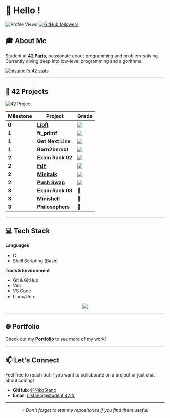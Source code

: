 # 👋 Hello !

![Profile Views](https://komarev.com/ghpvc/?username=amn93p&label=Vues%20du%20profil&color=blue&style=flat-square)
[![GitHub followers](https://img.shields.io/github/followers/NikoStano?label=Follow&style=social)](https://github.com/NikoStano)

## 🎓 About Me

Student at [**42 Paris**](https://42.fr/), passionate about programming and problem-solving. Currently diving deep into low-level programming and algorithms.

[![nistanoj's 42 stats](https://badge.nimon.fr/api/v2/cmgjygisn1482501pa9h6l9sg4/stats?cursusId=21&coalitionId=46)](https://github.com/Nimon77/badge42)

---

## 🚀 42 Projects

![42 Project](https://img.shields.io/badge/42-Project-blue?style=for-the-badge)

| Milestone | Project | Grade |
|-----------|---------|-------|
| **0** | [**Libft**](https://github.com/NikoStano/libft) | ![](https://badge.nimon.fr/api/v2/cmgjygisn1482501pa9h6l9sg4/project/4270267) |
| **1** | **ft_printf** | ![](https://badge.nimon.fr/api/v2/cmgjygisn1482501pa9h6l9sg4/project/4275687) |
| **1** | **Get Next Line** | ![](https://badge.nimon.fr/api/v2/cmgjygisn1482501pa9h6l9sg4/project/4275688) |
| **1** | **Born2beroot** | ![](https://badge.nimon.fr/api/v2/cmgjygisn1482501pa9h6l9sg4/project/4275686) |
| **2** | **Exam Rank 02** | ![](https://badge.nimon.fr/api/v2/cmgjygisn1482501pa9h6l9sg4/project/4393114) |
| **2** | [**FdF**](https://github.com/NikoStano/FdF) | ![](https://badge.nimon.fr/api/v2/cmgjygisn1482501pa9h6l9sg4/project/4432238) |
| **2** | [**Minitalk**](https://github.com/NikoStano/minitalk) | ![](https://badge.nimon.fr/api/v2/cmgjygisn1482501pa9h6l9sg4/project/4399901) |
| **2** | [**Push Swap**](https://github.com/NikoStano/push_swap) | ![](https://badge.nimon.fr/api/v2/cmgjygisn1482501pa9h6l9sg4/project/4394481) |
| **3** | **Exam Rank 03** | 🚧 |
| **3** | **Minishell** | 🚧 |
| **3** | **Philosophers** | 🚧 |

---

## 💻 Tech Stack

**Languages**
- C
- Shell Scripting (Bash)

**Tools & Environment**
- Git & GitHub
- Vim
- VS Code
- Linux/Unix

<div align="center">
  <img src="https://github-readme-stats.vercel.app/api/top-langs/?username=NikoStano&layout=compact&hide_border=true&title_color=2f80ed&text_color=333&bg_color=ffffff%22%20alt=%22Top%20Languages" />
</div>

---

## 🌐 Portfolio

Check out my **[Portfolio](https://nikostano.github.io/portfolio/)** to see more of my work!

---

## 📫 Let's Connect

Feel free to reach out if you want to collaborate on a project or just chat about coding!

- **GitHub**: [@NikoStano](https://github.com/NikoStano)
- **Email**: nistanoj@student.42.fr

---

<div align="center">
  <i>⭐️ Don't forget to star my repositories if you find them useful!</i>
</div>

